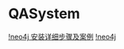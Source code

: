 # QASystem
[!neo4j 安装详细步骤及案例](https://blog.csdn.net/weixin_41258131/article/details/129580473?spm=1001.2014.3001.5502)
[!neo4j](https://github.com/yjy249/QASystem/blob/main/QASystemOnMedicalKG-master/neo4j.png)
